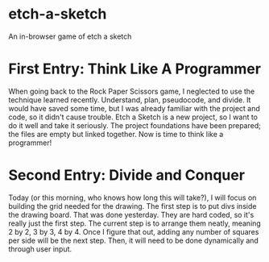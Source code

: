 # etch-a-sketch
An in-browser game of etch a sketch

# First Entry: Think Like A Programmer

When going back to the Rock Paper Scissors game, I neglected to use the 
technique learned recently. Understand, plan, pseudocode, and divide. It 
would have saved some time, but I was already familiar with the project
and code, so it didn't cause trouble. Etch a Sketch is a new project, 
so I want to do it well and take it seriously. The project foundations 
have been prepared; the files are empty but linked together. Now is time
to think like a programmer!

# Second Entry: Divide and Conquer

Today (or this morning, who knows how long this will take?), I will
focus on building the grid needed for the drawing. The first step is to
put divs inside the drawing board. That was done yesterday. They are hard
coded, so it's really just the first step. The current step is to arrange
them neatly, meaning 2 by 2, 3 by 3, 4 by 4. Once I figure that out,
adding any number of squares per side will be the next step. Then, it will
need to be done dynamically and through user input. 